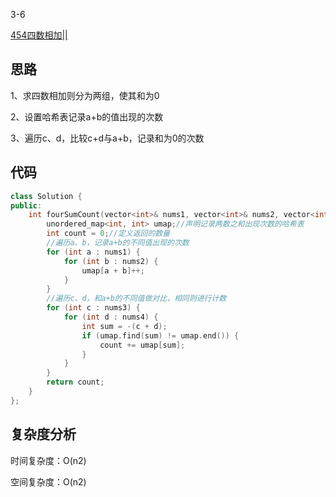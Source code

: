 3-6

[454四数相加||](https://leetcode.cn/problems/4sum-ii/)

## 思路
1、求四数相加则分为两组，使其和为0

2、设置哈希表记录a+b的值出现的次数

3、遍历c、d，比较c+d与a+b，记录和为0的次数

## 代码
```cpp
class Solution {
public:
    int fourSumCount(vector<int>& nums1, vector<int>& nums2, vector<int>& nums3, vector<int>& nums4) {
        unordered_map<int, int> umap;//声明记录两数之和出现次数的哈希表
        int count = 0;//定义返回的数量
        //遍历a、b，记录a+b的不同值出现的次数
        for (int a : nums1) {
            for (int b : nums2) {
                umap[a + b]++;
            }
        }
        //遍历c、d，和a+b的不同值做对比，相同则进行计数
        for (int c : nums3) {
            for (int d : nums4) {
                int sum = -(c + d);
                if (umap.find(sum) != umap.end()) {
                    count += umap[sum];
                }
            }
        }
        return count;
    }
};
```
## 复杂度分析
时间复杂度：O(n2)

空间复杂度：O(n2)
